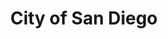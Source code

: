 ---
title: City of San Diego
state: California
description: The data is supplied by the City of San Diego.
logo: https://upload.wikimedia.org/wikipedia/commons/thumb/c/cf/Seal_of_San_Diego%2C_California.svg/200px-Seal_of_San_Diego%2C_California.svg.png
---